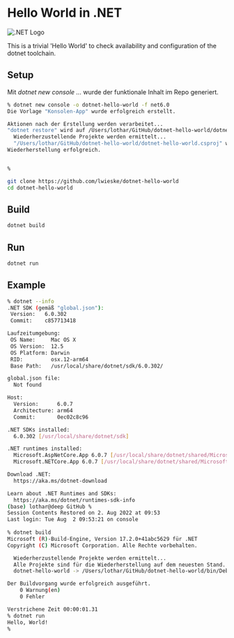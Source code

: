 # Hello World in .NET

![.NET
Logo](https://upload.wikimedia.org/wikipedia/commons/thumb/7/7d/Microsoft_.NET_logo.svg/240px-Microsoft_.NET_logo.svg.png)

This is a trivial 'Hello World' to check availability and configuration of the
dotnet toolchain.

## Setup

Mit *dotnet new console ...* wurde der funktionale Inhalt im Repo generiert.  

```bash
% dotnet new console -o dotnet-hello-world -f net6.0
Die Vorlage "Konsolen-App" wurde erfolgreich erstellt.

Aktionen nach der Erstellung werden verarbeitet...
"dotnet restore" wird auf /Users/lothar/GitHub/dotnet-hello-world/dotnet-hello-world.csproj ausgeführt...
  Wiederherzustellende Projekte werden ermittelt...
  "/Users/lothar/GitHub/dotnet-hello-world/dotnet-hello-world.csproj" wiederhergestellt (in "40 ms").
Wiederherstellung erfolgreich.


%
```

```bash
git clone https://github.com/lwieske/dotnet-hello-world
cd dotnet-hello-world
```

## Build

```bash
dotnet build
```

## Run

```bash
dotnet run
```

## Example

```bash
% dotnet --info
.NET SDK (gemäß "global.json"):
 Version:   6.0.302
 Commit:    c857713418

Laufzeitumgebung:
 OS Name:     Mac OS X
 OS Version:  12.5
 OS Platform: Darwin
 RID:         osx.12-arm64
 Base Path:   /usr/local/share/dotnet/sdk/6.0.302/

global.json file:
  Not found

Host:
  Version:      6.0.7
  Architecture: arm64
  Commit:       0ec02c8c96

.NET SDKs installed:
  6.0.302 [/usr/local/share/dotnet/sdk]

.NET runtimes installed:
  Microsoft.AspNetCore.App 6.0.7 [/usr/local/share/dotnet/shared/Microsoft.AspNetCore.App]
  Microsoft.NETCore.App 6.0.7 [/usr/local/share/dotnet/shared/Microsoft.NETCore.App]

Download .NET:
  https://aka.ms/dotnet-download

Learn about .NET Runtimes and SDKs:
  https://aka.ms/dotnet/runtimes-sdk-info
(base) lothar@deep GitHub %
Session Contents Restored on 2. Aug 2022 at 09:53
Last login: Tue Aug  2 09:53:21 on console
 
% dotnet build
Microsoft (R)-Build-Engine, Version 17.2.0+41abc5629 für .NET
Copyright (C) Microsoft Corporation. Alle Rechte vorbehalten.

  Wiederherzustellende Projekte werden ermittelt...
  Alle Projekte sind für die Wiederherstellung auf dem neuesten Stand.
  dotnet-hello-world -> /Users/lothar/GitHub/dotnet-hello-world/bin/Debug/net6.0/dotnet-hello-world.dll

Der Buildvorgang wurde erfolgreich ausgeführt.
    0 Warnung(en)
    0 Fehler

Verstrichene Zeit 00:00:01.31
% dotnet run
Hello, World!
%
```
